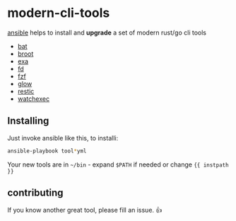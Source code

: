 # modern-cli-tools
[ansible](https://github.com/ansible/ansible) helps to install and **upgrade** a set of modern rust/go cli tools

* [bat](https://github.com/sharkdp/bat)
* [broot](https://dystroy.org/broot/)
* [exa](https://github.com/ogham/exa)
* [fd](https://github.com/sharkdb/fd)
* [fzf](https://github.com/junegunn/fzf)
* [glow](https://github.com/charmbracelet/glow)
* [restic](https://github.com/restic/restic)
* [watchexec](https://github.com/watchexec/watchexec)

## Installing

Just invoke ansible like this, to installi:

```bash
ansible-playbook tool*yml
```

Your new tools are in `~/bin` - expand `$PATH` if needed or change `{{ instpath }}`

## contributing

If you know another great tool, please fill an issue. 👍

